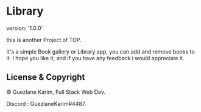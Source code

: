 # Library

version: '1.0.0'

this is another Project of TOP.

It's a simple Book gallery or Library app, you can add and remove books to it.
I hope you like it, and if you have any feedback i would appreciate it.

## License & Copyright

© Guezlane Karim, Full Stack Web Dev.

Discord : GuezlaneKarim#4487.
